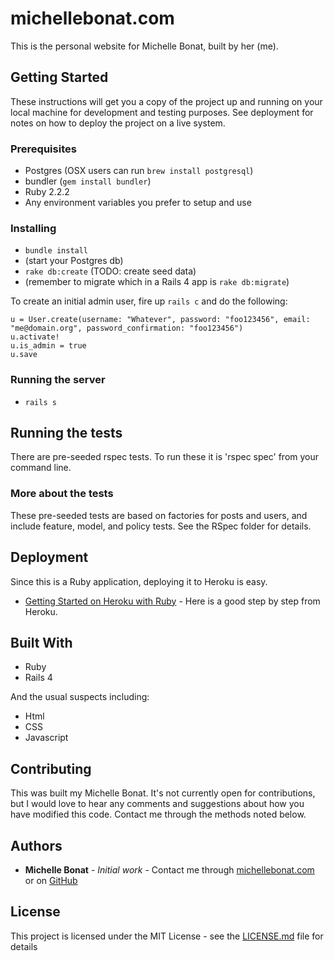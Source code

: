 # michellebonat.com

This is the personal website for Michelle Bonat, built by her (me). 

## Getting Started

These instructions will get you a copy of the project up and running on your local machine for development and testing purposes. See deployment for notes on how to deploy the project on a live system.

### Prerequisites

- Postgres (OSX users can run `brew install postgresql`)
- bundler (`gem install bundler`)
- Ruby 2.2.2
- Any environment variables you prefer to setup and use

### Installing

- `bundle install`
- (start your Postgres db)
- `rake db:create` (TODO: create seed data)
- (remember to migrate which in a Rails 4 app is `rake db:migrate`)

To create an initial admin user, fire up `rails c` and do the following:

    u = User.create(username: "Whatever", password: "foo123456", email: "me@domain.org", password_confirmation: "foo123456")
    u.activate!
    u.is_admin = true
    u.save

### Running the server

- `rails s`

## Running the tests

There are pre-seeded rspec tests. To run these it is 'rspec spec' from your command line. 

### More about the tests

These pre-seeded tests are based on factories for posts and users, and include feature, model, and policy tests. See the RSpec folder for details. 

## Deployment

Since this is a Ruby application, deploying it to Heroku is easy. 
* [Getting Started on Heroku with Ruby](https://devcenter.heroku.com/articles/getting-started-with-ruby#deploy-the-app) - Here is a good step by step from Heroku.

## Built With

- Ruby
- Rails 4

And the usual suspects including:
- Html
- CSS
- Javascript

## Contributing

This was built my Michelle Bonat. It's not currently open for contributions, but I would love to hear any comments and suggestions about how you have modified this code. 
Contact me through the methods noted below. 

## Authors

* **Michelle Bonat** - *Initial work* - Contact me through [michellebonat.com](http://michellebonat.com/) or on [GitHub](https://github.com/michellebonat) 

## License

This project is licensed under the MIT License - see the [LICENSE.md](LICENSE.md) file for details




